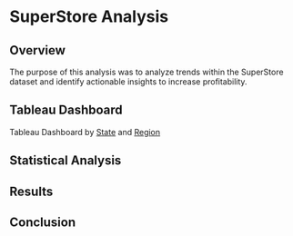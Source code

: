 # SuperStore Analysis
## Overview
The purpose of this analysis was to analyze trends within the SuperStore dataset and identify actionable insights to increase profitability. 
## Tableau Dashboard
Tableau Dashboard by [State](https://public.tableau.com/app/profile/caroline.diep/viz/SuperStore2_16524047254490/Dashboard1) and [Region](https://public.tableau.com/app/profile/caroline.diep/viz/SuperStore3_16527447896010/Dashboard2)
## Statistical Analysis
## Results
## Conclusion